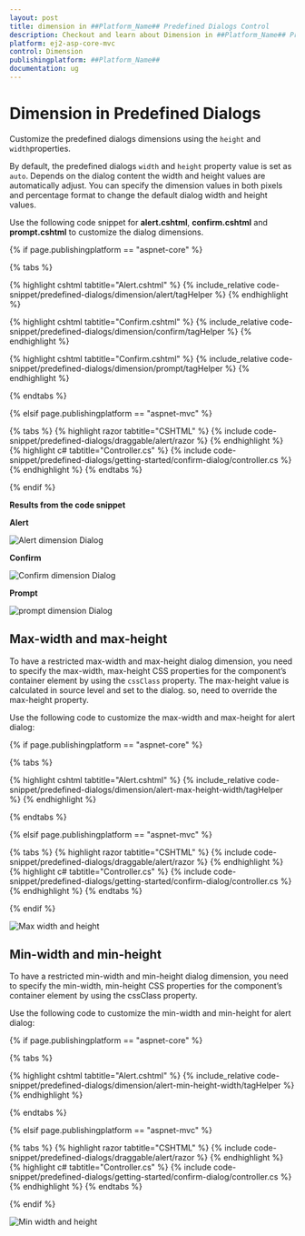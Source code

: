 ```yaml
---
layout: post
title: dimension in ##Platform_Name## Predefined Dialogs Control
description: Checkout and learn about Dimension in ##Platform_Name## Predefined Dialogs of Syncfusion Essential JS 2 and more details.
platform: ej2-asp-core-mvc
control: Dimension
publishingplatform: ##Platform_Name##
documentation: ug
---
```


# Dimension in Predefined Dialogs

Customize the predefined dialogs dimensions using the `height` and `width`properties.

By default, the predefined dialogs `width` and `height` property value is set as `auto`. Depends on the dialog content the width and height values are automatically adjust. You can specify the dimension values in both pixels and percentage format to change the default dialog width and height values.

Use the following code snippet for **alert.cshtml**, **confirm.cshtml** and **prompt.cshtml** to customize the dialog dimensions.

{% if page.publishingplatform == "aspnet-core" %}

{% tabs %}

{% highlight cshtml tabtitle="Alert.cshtml" %}
{% include_relative code-snippet/predefined-dialogs/dimension/alert/tagHelper %}
{% endhighlight %}

{% highlight cshtml tabtitle="Confirm.cshtml" %}
{% include_relative code-snippet/predefined-dialogs/dimension/confirm/tagHelper %}
{% endhighlight %}

{% highlight cshtml tabtitle="Confirm.cshtml" %}
{% include_relative code-snippet/predefined-dialogs/dimension/prompt/tagHelper %}
{% endhighlight %}

{% endtabs %}

{% elsif page.publishingplatform == "aspnet-mvc" %}

{% tabs %}
{% highlight razor tabtitle="CSHTML" %}
{% include code-snippet/predefined-dialogs/draggable/alert/razor %}
{% endhighlight %}
{% highlight c# tabtitle="Controller.cs" %}
{% include code-snippet/predefined-dialogs/getting-started/confirm-dialog/controller.cs %}
{% endhighlight %}
{% endtabs %}

{% endif %}

**Results from the code snippet**

**Alert**

![Alert dimension Dialog](./images/alert-dimension.png)

**Confirm**

![Confirm dimension Dialog](./images/confirm-dimension.png)

**Prompt**

![prompt dimension Dialog](./images/prompt-dimension.png)

## Max-width and max-height

To have a restricted max-width and max-height dialog dimension, you need to specify the max-width, max-height CSS properties for the component’s container element by using the `cssClass` property. The max-height value is calculated in source level and set to the dialog. so, need to override the max-height property.

Use the following code to customize the max-width and max-height for alert dialog:

{% if page.publishingplatform == "aspnet-core" %}

{% tabs %}

{% highlight cshtml tabtitle="Alert.cshtml" %}
{% include_relative code-snippet/predefined-dialogs/dimension/alert-max-height-width/tagHelper %}
{% endhighlight %}

{% endtabs %}

{% elsif page.publishingplatform == "aspnet-mvc" %}

{% tabs %}
{% highlight razor tabtitle="CSHTML" %}
{% include code-snippet/predefined-dialogs/draggable/alert/razor %}
{% endhighlight %}
{% highlight c# tabtitle="Controller.cs" %}
{% include code-snippet/predefined-dialogs/getting-started/confirm-dialog/controller.cs %}
{% endhighlight %}
{% endtabs %}

{% endif %}

![Max width and height](./images/alert-dimension-max-height-width.png)

## Min-width and min-height

To have a restricted min-width and min-height dialog dimension, you need to specify the min-width, min-height CSS properties for the component’s container element by using the cssClass property.

Use the following code to customize the min-width and min-height for alert dialog:

{% if page.publishingplatform == "aspnet-core" %}

{% tabs %}

{% highlight cshtml tabtitle="Alert.cshtml" %}
{% include_relative code-snippet/predefined-dialogs/dimension/alert-min-height-width/tagHelper %}
{% endhighlight %}

{% endtabs %}

{% elsif page.publishingplatform == "aspnet-mvc" %}

{% tabs %}
{% highlight razor tabtitle="CSHTML" %}
{% include code-snippet/predefined-dialogs/draggable/alert/razor %}
{% endhighlight %}
{% highlight c# tabtitle="Controller.cs" %}
{% include code-snippet/predefined-dialogs/getting-started/confirm-dialog/controller.cs %}
{% endhighlight %}
{% endtabs %}

{% endif %}

![Min width and height](./images/alert-dimension-min-height-width.png)